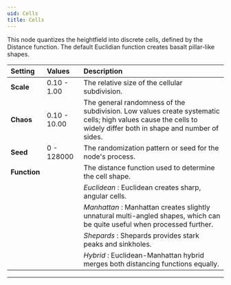 ```yaml
---
uid: Cells
title: Cells
---
```


This node quantizes the heightfield into discrete cells, defined by the Distance function. The default Euclidian function creates basalt pillar-like shapes.


| Setting      | Values       | Description                                                                                                                                                    |
| :----------- | :----------- | :------------------------------------------------------------------------------------------------------------------------------------------------------------- |
| **Scale**    | 0.10 - 1.00  | The relative size of the cellular subdivision.                                                                                                                 |
| **Chaos**    | 0.10 - 10.00 | The general randomness of the subdivision. Low values create systematic cells; high values cause the cells to widely differ both in shape and number of sides. |
| **Seed**     | 0 - 128000   | The randomization pattern or seed for the node's process.                                                                                                      |
| **Function** |              | The distance function used to determine the cell shape.                                                                                                        |
|              |              | *Euclidean* : Euclidean creates sharp, angular cells.                                                                                                          |
|              |              | *Manhattan* : Manhattan creates slightly unnatural multi-angled shapes, which can be quite useful when processed further.                                      |
|              |              | *Shepards* : Shepards provides stark peaks and sinkholes.                                                                                                      |
|              |              | *Hybrid* : Euclidean-Manhattan hybrid merges both distancing functions equally.                                                                                |




***

<!--examples-->